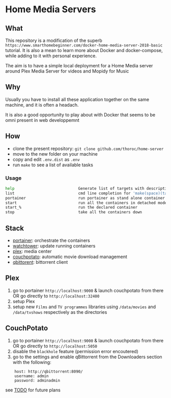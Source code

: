 # Home Media Servers

## What

This repository is a modification of the superb `https://www.smarthomebeginner.com/docker-home-media-server-2018-basic` tutorial. It is also a mean to learn more about Docker and docker-compose, while adding to it with personal experience.

The aim is to have a simple local deployment for a Home Media server around Plex Media Server for videos and Mopidy for Music

## Why

Usually you have to install all these application together on the same machine, and it is often a headach.

It is also a good opportunity to play about with Docker that seems to be omni present in web developpemnt

## How

* clone the present repository: ```git clone github.com/thoroc/home-server```
* move to the new folder on your machine
* copy and edit ```.env.dist``` as ```.env```
* run ```make``` to see a list of available tasks

### Usage

``` bash
help                            Generate list of targets with descriptions
list                            cmd line completion for 'make(space)(tab)'
portainer                       run portainer as stand alone container
start                           run all the containers in detached mode
start_%                         run the declared container
stop                            take all the containers down

```

## Stack

* [portainer](https://www.portainer.io/): orchestrate the containers
* [watchtower](https://github.com/v2tec/watchtower): update running containers
* [plex](https://www.plex.tv/): media center
* [couchpotato](https://couchpota.to/): automatic movie download management
* [qbittorent](https://www.qbittorrent.org/): bittorrent client

## Plex

1. go to portainer `http://localhost:9000` & launch couchpotato from there OR go directly to `http://localhost:32400`
2. setup Plex
3. setup new ```Films``` and ```TV programmes``` libraries using ```/data/movies``` and ```/data/tvshows``` respectively as the directories

## CouchPotato

1. go to portainer `http://localhost:9000` & launch couchpotato from there OR go directly to `http://localhost:5050`
2. disable the ```blackhole``` feature (permission error encoutered)
3. go to the settings and enable qBittorrent from the Downloaders section with the following:

``` config
    host: http://qbittorrent:8090/
    username: admin
    password: adminadmin
```

see [TODO](doc/TODO.md) for future plans